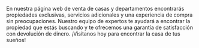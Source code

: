 En nuestra página web de venta de casas y departamentos encontrarás propiedades exclusivas, servicios adicionales y una experiencia de compra sin preocupaciones. Nuestro equipo de expertos te ayudará a encontrar la propiedad que estás buscando y te ofrecemos una garantía de satisfacción con devolución de dinero. ¡Visítanos hoy para encontrar la casa de tus sueños!